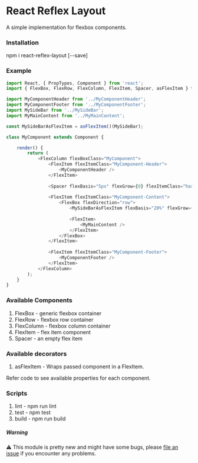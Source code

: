 # React Reflex Layout
A simple implementation for flexbox components.

### Installation
npm i react-reflex-layout [--save]

### Example

```js
import React, { PropTypes, Component } from 'react';
import { FlexBox, FlexRow, FlexColumn, FlexItem, Spacer, asFlexItem } from 'react-reflex-layout';

import MyComponentHeader from '../MyComponentHeader';
import MyComponentFooter from '../MyComponentFooter';
import MySideBar from '../MySideBar';
import MyMainContent from '../MyMainContent';

const MySideBarAsFlexItem = asFlexItem()(MySideBar);

class MyComponent extends Component {

    render() {
        return (
            <FlexColumn flexBoxClass="MyComponent">
                <FlexItem flexItemClass="MyComponent-Header">
                    <MyComponentHeader />
                </FlexItem>
                
                <Spacer flexBasis="5px" flexGrow={0} flexItemClass="has-black-background"/>
                
                <FlexItem flexItemClass="MyComponent-Content">
                    <FlexBox flexDirection="row">
                        <MySideBarAsFlexItem flexBasis="20%" flexGrow={0} />
                                
                        <FlexItem>
                            <MyMainContent />
                        </FlexItem>
                    </FlexBox>
                </FlexItem>
                
                <FlexItem flexItemClass="MyComponent-Footer">
                    <MyComponentFooter />
                </FlexItem>
            </FlexColumn>
        );
    }
}
```

### Available Components
1. FlexBox - generic flexbox container
2. FlexRow - flexbox row container
3. FlexColumn - flexbox column container
4. FlexItem - flex item component
5. Spacer - an empty flex item

### Available decorators
1. asFlexItem - Wraps passed component in a FlexItem.


Refer code to see available properties for each component.


### Scripts
1. lint - npm run lint
2. test - npm test
3. build - npm run build


##### Warning
:warning: This module is pretty new and might have some bugs, please [file an issue](https://github.com/chetanism/react-reflex-layout/issues)
if you encounter any problems.